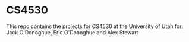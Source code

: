 # CS4530
This repo contains the projects for CS4530 at the University of Utah for: Jack O'Donoghue, Eric O'Donoghue and Alex Stewart

